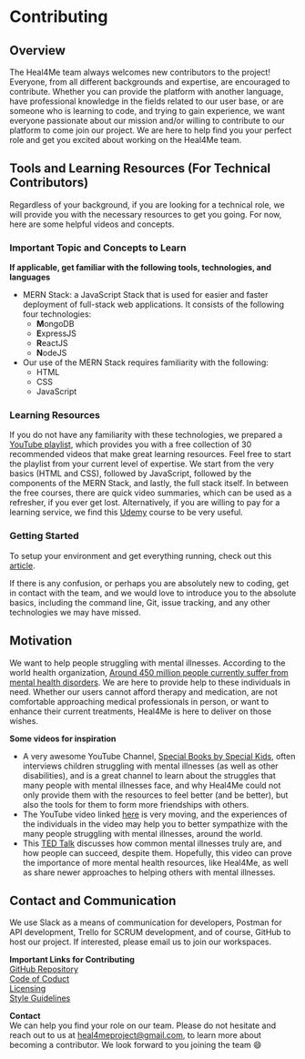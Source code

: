 # Contributing

## Overview
The Heal4Me team always welcomes new contributors to the project! Everyone, from all different backgrounds and expertise, are encouraged to contribute. Whether you can provide the platform with another language, have professional knowledge in the fields related to our user base, or are someone who is learning to code, and trying to gain experience, we want everyone passionate about our mission and/or willing to contribute to our platform to come join our project. We are here to help find you your perfect role and get you excited about working on the Heal4Me team.


## Tools and Learning Resources (For Technical Contributors)
Regardless of your background, if you are looking for a technical role, we will provide you with the necessary resources to get you going. For now, here are some helpful videos and concepts. 

### Important Topic and Concepts to Learn
**If applicable, get familiar with the following tools, technologies, and languages** <br/>
* MERN Stack: a JavaScript Stack that is used for easier and faster deployment of full-stack web applications. It consists of the following four technologies: 
  * **M**ongoDB
  * **E**xpressJS
  * **R**eactJS
  * **N**odeJS
* Our use of the MERN Stack requires familiarity with the following:
  * HTML
  * CSS
  * JavaScript
 
### Learning Resources
If you do not have any familiarity with these technologies, we prepared a [YouTube playlist](https://www.youtube.com/playlist?list=PLPgx4r0FGixm5SZqE6KEPt9n8oLqFi57h), which provides you with a free collection of 30 recommended videos that make great learning resources. Feel free to start the playlist from your current level of expertise. We start from the very basics (HTML and CSS), followed by JavaScript, followed by the components of the MERN Stack, and lastly, the full stack itself. In between the free courses, there are quick video summaries, which can be used as a refresher, if you ever get lost. Alternatively, if you are willing to pay for a learning service, we find this [Udemy](https://www.udemy.com/course/mern-stack-front-to-back/) course to be very useful.

### Getting Started
To setup your environment and get everything running, check out this [article](https://medium.com/codingthesmartway-com-blog/the-mern-stack-tutorial-building-a-react-crud-application-from-start-to-finish-part-2-637f337e5d61).

If there is any confusion, or perhaps you are absolutely new to coding, get in contact with the team, and we would love to introduce you to the absolute basics, including the command line, Git, issue tracking, and any other technologies we may have missed. 


## Motivation
We want to help people struggling with mental illnesses. According to the world health organization, [Around 450 million people currently suffer from mental health disorders](https://www.who.int/whr/2001/media_centre/press_release/en/). We are here to provide help to these individuals in need. Whether our users cannot afford therapy and medication, are not comfortable approaching medical professionals in person, or want to enhance their current treatments, Heal4Me is here to deliver on those wishes.

**Some videos for inspiration** <br/>
* A very awesome YouTube Channel, [Special Books by Special Kids](https://www.youtube.com/channel/UC4E98HDsPXrf5kTKIgrSmtQ/videos), often interviews children struggling with mental illnesses (as well as other disabilities), and is a great channel to learn about the struggles that many people with mental illnesses face, and why Heal4Me could not only provide them with the resources to feel better (and be better), but also the tools for them to form more friendships with others.
* The YouTube video linked [here](https://www.youtube.com/watch?v=CHiqqpSQjV8) is very moving, and the experiences of the individuals in the video may help you to better sympathize with the many people struggling with mental illnesses, around the world.
* This [TED Talk](https://www.youtube.com/watch?v=ieXB-BGxYwg) discusses how common mental illnesses truly are, and how people can succeed, despite them. Hopefully, this video can prove the importance of more mental health resources, like Heal4Me, as well as share newer approaches to helping others with mental illnesses.


## Contact and Communication 
We use Slack as a means of communication for developers, Postman for API development, Trello for SCRUM development, and of course, GitHub to host our project. If interested, please email us to join our workspaces.

**Important Links for Contributing** <br/>
[GitHub Repository](https://github.com/zacknawrocki/Heal4me) <br/>
[Code of Coduct](https://github.com/zacknawrocki/Heal4me/blob/master/media/CODE_OF_CONDUCT.md) <br/>
[Licensing](https://github.com/zacknawrocki/Heal4me/blob/master/LICENSE) <br/>
[Style Guidelines](https://github.com/zacknawrocki/Heal4me/blob/master/media/STYLE_GUIDELINES.md) <br/>

**Contact** <br/>
We can help you find your role on our team. Please do not hesitate and reach out to us at heal4meproject@gmail.com, to learn more about becoming a contributor. We look forward to you joining the team :smile: 
